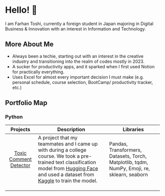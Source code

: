 # Hello! 👋

I am Farhan Toshi, currently a foreign student in Japan majoring in Digital Business & Innovation with an interest in Information and Technology.

## More About Me
- Always been a techie, starting out with an interest in the creative industry and transitioning into the realm of codes mostly in 2023.
- A sucker for productivity apps, and it sparked when I first used Notion for practically everything.
- Uses Excel for almost every important decision I must make (e.g. personal schedule, course selection, BootCamp/ productivity tracker, etc.)

## Portfolio Map
### Python
| Projects | Description | Libraries |
| :------: | ----------- | --------- |
| [Toxic Comment Detector](https://github.com/farhantoshi/toxic_comment_group2) | A project that my teammates and I came up with during a college course. We took a pre-trained text classification model from [Hugging Face](https://huggingface.co/martin-ha/toxic-comment-model) and used a dataset from [Kaggle](https://www.kaggle.com/datasets/reihanenamdari/youtube-toxicity-data) to train the model. | Pandas, Transformers, Datasets, Torch, Matplotlib, tqdm, NumPy, Emoji, re, sklearn, seaborn |
|   |   |
|   |   |
|   |   |
